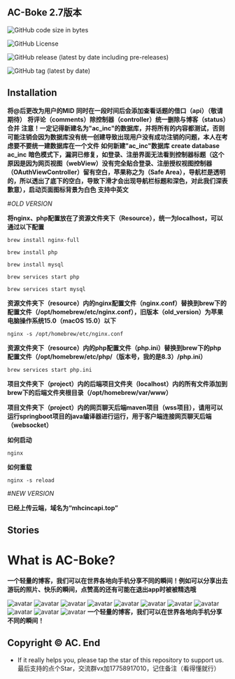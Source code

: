 AC-Boke 2.7版本
---------------

![GitHub code size in bytes](https://img.shields.io/github/languages/code-size/acincor/AC-Boke)

![GitHub License](https://img.shields.io/github/license/acincor/AC-Boke)

![GitHub release (latest by date including pre-releases)](https://img.shields.io/github/v/release/acincor/AC-Boke?include_prereleases)

![GitHub tag (latest by date)](https://img.shields.io/github/v/tag/acincor/AC-Boke.svg)

Installation
---------------

**将@后更改为用户的MID**
**同时在一段时间后会添加查看话题的借口（api）（敬请期待）**
**将评论（comments）除控制器（controller）统一删除与博客（status）合并**
**注意！一定记得新建名为"ac_inc"的数据库，并将所有的内容都测试，否则可能注销会因为数据库没有统一创建导致出现用户没有成功注销的问题，本人在考虑要不要统一建数据库在一个文件**
**如何新建"ac_inc"数据库**
**create database ac_inc**
**暗色模式下，漏洞已修复，如登录、注册界面无法看到控制器标题（这个原因是因为网页视图（webView）没有完全贴合登录、注册授权视图控制器（OAuthViewController）留有空白，苹果称之为（Safe Area），导航栏是透明的，所以透出了底下的空白，导致下滑才会出现导航栏标题和深色，对此我们深表歉意），启动页面图标背景为白色**
**支持中英文**

#*OLD VERSION*

**将nginx、php配置放在了资源文件夹下（Resource），统一为localhost，可以通过以下配置**

```brew install nginx-full```

```brew install php```

```brew install mysql```

```brew services start php```

```brew services start mysql```

**资源文件夹下（resource）内的nginx配置文件（nginx.conf）替换到brew下的配置文件（/opt/homebrew/etc/nginx.conf），旧版本（old_version）为苹果电脑操作系统15.0（macOS 15.0）以下**

```nginx -s /opt/homebrew/etc/nginx.conf```

**资源文件夹下（resource）内的php配置文件（php.ini）替换到brew下的php 配置文件（/opt/homebrew/etc/php/（版本号，我的是8.3）/php.ini）**

```brew services start php.ini```

**项目文件夹下（project）内的后端项目文件夹（localhost）内的所有文件添加到brew下的后端文件夹根目录（/opt/homebrew/var/www）**

**项目文件夹下（project）内的网页聊天后端maven项目（wss项目），请用可以运行springboot项目的java编译器进行运行，用于客户端连接网页聊天后端（websocket）**

**如何启动**

```nginx```

**如何重载**

```nginx -s reload```

#*NEW VERSION*

**已经上传云端，域名为“mhcincapi.top”**

Stories
---------------

# What is AC-Boke?

**一个轻量的博客，我们可以在世界各地向手机分享不同的瞬间！例如可以分享出去游玩的照片、快乐的瞬间，点赞高的还有可能在退出app时被被精选哦**

![avatar]()
![avatar](https://is1-ssl.mzstatic.com/image/thumb/PurpleSource221/v4/98/81/5c/98815cfa-bc38-29ce-1341-556e94873206/884ae8e7-5a75-4ff5-bf03-1c61ed33064f_Simulator_Screenshot_-_iPhone_14_Plus_-_2024-03-31_at_11.03.23.png/400x800bb.png)
![avatar](https://is1-ssl.mzstatic.com/image/thumb/PurpleSource221/v4/3b/eb/22/3beb2214-23be-61cf-6bf1-a3bd5c794604/2cb5f101-fa30-47ca-a434-0f03bf51af87_Simulator_Screenshot_-_iPhone_14_Plus_-_2024-07-21_at_23.32.38.png/400x800bb.png)
![avatar](https://is1-ssl.mzstatic.com/image/thumb/PurpleSource221/v4/46/85/df/4685df96-837e-56b7-c13d-a626686db7cf/3211467e-5a3c-4758-ae07-bfed1b444713_Simulator_Screenshot_-_iPhone_14_Plus_-_2024-07-21_at_23.33.36.png/400x800bb.png)
![avatar](https://is1-ssl.mzstatic.com/image/thumb/PurpleSource221/v4/3d/d7/47/3dd74745-9238-3081-aa15-785b05c356a7/c11e5786-563b-4745-addf-b017f1c07c40_Simulator_Screenshot_-_iPhone_14_Plus_-_2024-07-21_at_23.44.18.png/400x800bb.png)
![avatar](https://is1-ssl.mzstatic.com/image/thumb/PurpleSource221/v4/7b/6f/03/7b6f03ed-3bd0-5c61-81e6-336b68c823fd/dec3fb5e-cba1-4e67-80d2-6f26ca1ec103_Simulator_Screenshot_-_iPhone_14_Plus_-_2024-07-21_at_23.44.33.png/400x800bb.png)
![avatar](https://is1-ssl.mzstatic.com/image/thumb/PurpleSource211/v4/bd/99/58/bd9958c0-053b-cc77-e400-8366f5bedb8b/9315682d-2d29-4096-8563-632bfea45d9c_Simulator_Screenshot_-_iPhone_14_Plus_-_2024-07-21_at_23.44.42.png/400x800bb.png)
![avatar](https://is1-ssl.mzstatic.com/image/thumb/PurpleSource221/v4/e7/17/cd/e717cdc0-9552-1620-8fb2-faaf6590face/05138305-30d4-444a-b485-45cbf891ef0c_Simulator_Screenshot_-_iPhone_14_Plus_-_2024-07-21_at_23.44.52.png/400x800bb.png)
![avatar](https://is1-ssl.mzstatic.com/image/thumb/PurpleSource211/v4/22/d6/91/22d69102-082e-4532-cb55-4a54e533129f/134bd7ca-f204-40de-9c03-5871147bf270_Simulator_Screenshot_-_iPhone_14_Plus_-_2024-07-21_at_23.45.05.png/400x800bb.png)
![avatar](https://is1-ssl.mzstatic.com/image/thumb/PurpleSource211/v4/a2/11/ff/a211ffdf-4b60-6882-4159-431de468a6ba/8facbfd8-2fa2-4cb3-96c2-382f8bc87b83_Simulator_Screenshot_-_iPhone_13_Pro_Max_-_2024-07-21_at_23.47.45.png/400x800bb.png)
![avatar](https://is1-ssl.mzstatic.com/image/thumb/PurpleSource221/v4/53/fd/55/53fd5597-0141-0b3e-f3f8-e42c66de417a/44b7a24a-aa81-41ff-a598-a31e2f8a1e09_Simulator_Screenshot_-_iPhone_13_Pro_Max_-_2024-07-21_at_23.53.25.png/400x800bb.png)
**一个轻量的博客，我们可以在世界各地向手机分享不同的瞬间！**

Copyright © AC.
End
-------

-  If it really helps you, please tap the star of this repository to support us.
    最后支持的点个Star，交流群vx加17758917010，记住备注（看得懂就行）
